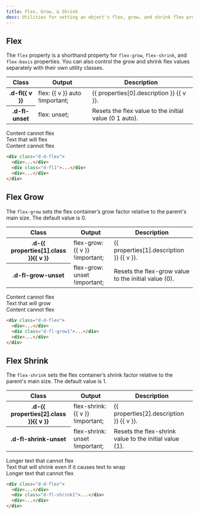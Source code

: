 ```yaml
---
title: Flex, Grow, & Shrink
desc: Utilities for setting an object's flex, grow, and shrink flex properties.
---
```


## Flex

The `flex` property is a shorthand property for `flex-grow`, `flex-shrink`, and `flex-basis` properties. You can also
control the grow and shrink flex values separately with their own utility classes.

<table class="d-table dialtone-doc-table">
  <thead>
    <tr>
      <th scope="col" class="d-w20p">Class</th>
      <th scope="col" class="d-w30p">Output</th>
      <th scope="col">Description</th>
    </tr>
  </thead>
  <tbody>
    <tr v-for="v in properties[0].values">
      <th scope="row" class="d-ff-mono d-fc-purple-400 d-fw-normal d-fs-100">.d-fl{{ v }}</th>
      <td class="d-ff-mono d-fs-100">flex: {{ v }} auto !important;</td>
      <td>{{ properties[0].description }} {{ v }}.</td>
    </tr>
    <tr>
      <th scope="row" class="d-ff-mono d-fc-purple-400 d-fw-normal d-fs-100">.d-fl-unset</th>
      <td class="d-ff-mono d-fs-100">flex: unset;</td>
      <td>Resets the flex value to the initial value (0 1 auto).</td>
    </tr>
  </tbody>
</table>

<code-well-header class="d-fl-center d-fd-column d-p24 d-bgc-magenta-100 d-bgo50 d-w100p d-hmn216 d-of-auto" custom>
  <div class="d-d-flex d-w100p d-bar8 d-bgc-magenta-100">
    <div class="d-fl-none d-p16 d-fs-200 d-lh-tight d-bgc-magenta-100 d-ps-relative">Content cannot flex</div>
    <div class="d-fl1 d-p16 d-fs-200 d-lh-tight d-bgc-magenta-100 d-ps-relative">Text that will flex</div>
    <div class="d-fl-none d-p16 d-fs-200 d-lh-tight d-bgc-magenta-100 d-ps-relative">Content cannot flex</div>
  </div>
</code-well-header>

```html
<div class="d-d-flex">
  <div>...</div>
  <div class="d-fl1">...</div>
  <div>...</div>
</div>
```

## Flex Grow

The `flex-grow` sets the flex container’s grow factor relative to the parent's main size. The default value is 0.

<table class="d-table dialtone-doc-table">
  <thead>
    <tr>
      <th scope="col" class="d-w20p">Class</th>
      <th scope="col" class="d-w30p">Output</th>
      <th scope="col">Description</th>
    </tr>
  </thead>
  <tbody>
    <tr v-for="v in properties[1].values">
      <th scope="row" class="d-ff-mono d-fc-purple-400 d-fw-normal d-fs-100">.d-{{ properties[1].class }}{{ v }}</th>
      <td class="d-ff-mono d-fs-100">flex-grow: {{ v }} !important;</td>
      <td>{{ properties[1].description }} {{ v }}.</td>
    </tr>
    <tr>
      <th scope="row" class="d-ff-mono d-fc-purple-400 d-fw-normal d-fs-100">.d-fl-grow-unset</th>
      <td class="d-ff-mono d-fs-100">flex-grow: unset !important;</td>
      <td>Resets the flex-grow value to the initial value (0).</td>
    </tr>
  </tbody>
</table>

<code-well-header class="d-fl-center d-fd-column d-p24 d-bgc-purple-100 d-bgo50 d-w100p d-hmn216 d-of-auto" custom>
  <div class="d-d-flex d-w100p d-bar8 d-bgc-purple-100">
    <div class="d-fl-none d-p16 d-fs-200 d-lh-tight d-bgc-purple-100">Content cannot flex</div>
    <div class="d-fl-grow1 d-p16 d-fs-200 d-lh-tight d-bgc-purple-200">Text that will grow</div>
    <div class="d-fl-none d-p16 d-fs-200 d-lh-tight d-bgc-purple-100">Content cannot flex</div>
  </div>
</code-well-header>

```html
<div class="d-d-flex">
  <div>...</div>
  <div class="d-fl-grow1">...</div>
  <div>...</div>
</div>
```

## Flex Shrink

The `flex-shrink` sets the flex container’s shrink factor relative to the parent's main size. The default value is 1.

<table class="d-table dialtone-doc-table">
  <thead>
    <tr>
      <th scope="col" class="d-w20p">Class</th>
      <th scope="col" class="d-w30p">Output</th>
      <th scope="col">Description</th>
    </tr>
  </thead>
  <tbody>
    <tr v-for="v in properties[2].values">
      <th scope="row" class="d-ff-mono d-fc-purple-400 d-fw-normal d-fs-100">.d-{{ properties[2].class }}{{ v }}</th>
      <td class="d-ff-mono d-fs-100">flex-shrink: {{ v }} !important;</td>
      <td>{{ properties[2].description }} {{ v }}.</td>
    </tr>
    <tr>
      <th scope="row" class="d-ff-mono d-fc-purple-400 d-fw-normal d-fs-100">.d-fl-shrink-unset</th>
      <td class="d-ff-mono d-fs-100">flex-shrink: unset !important;</td>
      <td>Resets the flex-shrink value to the initial value (1).</td>
    </tr>
  </tbody>
</table>

<code-well-header class="d-fl-center d-fd-column d-p24 d-bgc-red-100 d-bgo50 d-w100p d-hmn216 d-of-auto" custom>
  <div class="d-d-flex d-w5 d-bar8 d-bgc-red-100">
    <div class="d-fl-none d-p16 d-fs-200 d-lh-tight d-bgc-red-100">Longer text that cannot flex</div>
    <div class="d-fl-shrink1 d-p16 d-fs-200 d-lh-tight d-bgc-red-100">Text that will shrink even if it causes text to wrap</div>
    <div class="d-fl-none d-p16 d-fs-200 d-lh-tight d-bgc-red-100">Longer text that cannot flex</div>
  </div>
</code-well-header>

```html
<div class="d-d-flex">
  <div>...</div>
  <div class="d-fl-shrink1">...</div>
  <div>...</div>
</div>
```

<script setup>
  import { properties } from '@data/flex.json';
</script>
